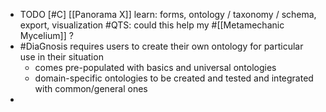 - TODO [#C] [[Panorama X]] learn: forms, ontology / taxonomy / schema, export, visualization #QTS: could this help my #[[Metamechanic Mycelium]] ?
- #DiaGnosis requires users to create their own ontology for particular use in their situation
	- comes pre-populated with basics and universal ontologies
	- domain-specific ontologies to be created and tested and integrated with common/general ones
-